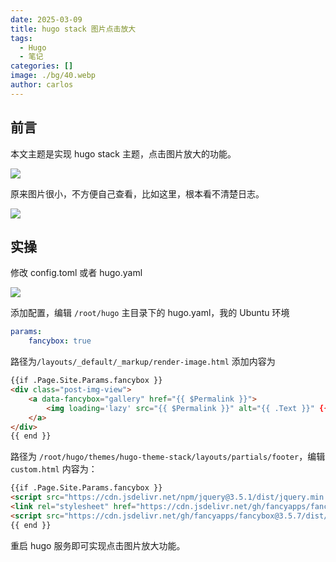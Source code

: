 ```yaml
---
date: 2025-03-09
title: hugo stack 图片点击放大
tags:
  - Hugo
  - 笔记
categories: []
image: ./bg/40.webp
author: carlos
---
```


## 前言

本文主题是实现 hugo stack 主题，点击图片放大的功能。

![](../00-assets/Pasted%20image%2020250309005606.png)

原来图片很小，不方便自己查看，比如这里，根本看不清楚日志。

![](../00-assets/Pasted%20image%2020250309005706.png)

## 实操

修改 config.toml 或者 hugo.yaml

![](../00-assets/Pasted%20image%2020250309005917.png)

添加配置，编辑 `/root/hugo` 主目录下的 hugo.yaml，我的 Ubuntu 环境
```yaml
params:
    fancybox: true
```

路径为`/layouts/_default/_markup/render-image.html` 添加内容为

```html
{{if .Page.Site.Params.fancybox }}
<div class="post-img-view">
	<a data-fancybox="gallery" href="{{ $Permalink }}">
		<img loading='lazy' src="{{ $Permalink }}" alt="{{ .Text }}" {{ with .Title}} title="{{ . }}"{{ end }} />
	</a>
</div>
{{ end }}
```

路径为 `/root/hugo/themes/hugo-theme-stack/layouts/partials/footer`，编辑 `custom.html` 内容为：

```html
{{if .Page.Site.Params.fancybox }}
<script src="https://cdn.jsdelivr.net/npm/jquery@3.5.1/dist/jquery.min.js"></script>
<link rel="stylesheet" href="https://cdn.jsdelivr.net/gh/fancyapps/fancybox@3.5.7/dist/jquery.fancybox.min.css" />
<script src="https://cdn.jsdelivr.net/gh/fancyapps/fancybox@3.5.7/dist/jquery.fancybox.min.js"></script>
{{ end }}
```

重启 hugo 服务即可实现点击图片放大功能。
